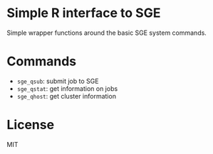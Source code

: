 # Simple R interface to SGE

Simple wrapper functions around the basic SGE system commands.

# Commands

- `sge_qsub`: submit job to SGE
- `sge_qstat`: get information on jobs
- `sge_qhost`: get cluster information

# License

MIT
